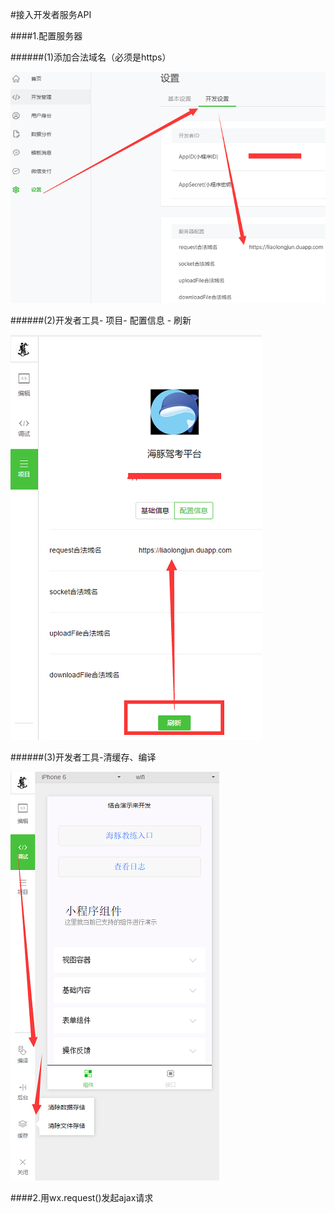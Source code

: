 #接入开发者服务API

####1.配置服务器

######(1)添加合法域名（必须是https）

![](/assets/wechat-config-server.png)

######(2)开发者工具- 项目- 配置信息 - 刷新

![](/assets/wechat-config-server-project.png)

######(3)开发者工具-清缓存、编译

![](/assets/wechat-config-server-clean.png)

####2.用wx.request()发起ajax请求
